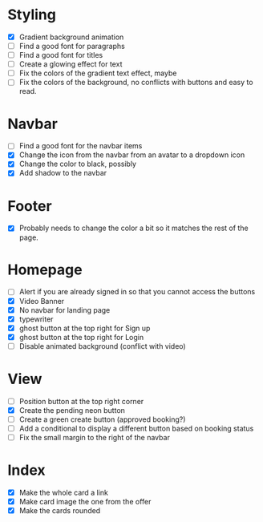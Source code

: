 # Styling
- [x] Gradient background animation
- [ ] Find a good font for paragraphs
- [ ] Find a good font for titles
- [ ] Create a glowing effect for text
- [ ] Fix the colors of the gradient text effect, maybe
- [ ] Fix the colors of the background, no conflicts with buttons and easy to read.

# Navbar
- [ ] Find a good font for the navbar items
- [x] Change the icon from the navbar from an avatar to a dropdown icon
- [x] Change the color to black, possibly
- [x] Add shadow to the navbar

# Footer
- [x] Probably needs to change the color a bit so it matches the rest of the page.

# Homepage
- [ ] Alert if you are already signed in so that you cannot access the buttons
- [x] Video Banner
- [x] No navbar for landing page
- [x] typewriter
- [x] ghost button at the top right for Sign up
- [x] ghost button at the top right for Login
- [ ] Disable animated background (conflict with video)

# View
- [ ] Position button at the top right corner
- [x] Create the pending neon button
- [ ] Create a green create button (approved booking?)
- [ ] Add a conditional to display a different button based on booking status
- [ ] Fix the small margin to the right of the navbar

# Index
- [x] Make the whole card a link
- [x] Make card image the one from the offer
- [x] Make the cards rounded
